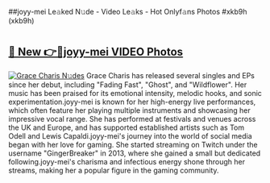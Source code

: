 ##joyy-mei Le𝚊ked N𝚞de - Video Le𝚊ks - Hot Onlyf𝚊ns Photos #xkb9h (xkb9h)

# <h2><a href="https://mediaupload.pro?title=joyy-mei&ref=9FEB">🔗 New 👉🔴joyy-mei VIDEO Photos</a></h2>

[![Grace Charis N𝚞des](https://i.imgur.com/rIISA9y.gif)](https://mediaupload.pro?title=joyy-mei&ref=9FEB)
Grace Charis has released several singles and EPs since her debut, including "Fading Fast", "Ghost", and "Wildflower". Her music has been praised for its emotional intensity, melodic hooks, and sonic experimentation.joyy-mei is known for her high-energy live performances, which often feature her playing multiple instruments and showcasing her impressive vocal range. She has performed at festivals and venues across the UK and Europe, and has supported established artists such as Tom Odell and Lewis Capaldi.joyy-mei's journey into the world of social media began with her love for gaming. She started streaming on Twitch under the username "GingerBreaker" in 2013, where she gained a small but dedicated following.joyy-mei's charisma and infectious energy shone through her streams, making her a popular figure in the gaming community.